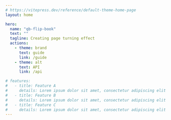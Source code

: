 ```yaml
---
# https://vitepress.dev/reference/default-theme-home-page
layout: home

hero:
  name: "qb-flip-book"
  text: ""
  tagline: Creating page turning effect
  actions:
    - theme: brand
      text: guide
      link: /guide
    - theme: alt
      text: API
      link: /api

# features:
#   - title: Feature A
#     details: Lorem ipsum dolor sit amet, consectetur adipiscing elit
#   - title: Feature B
#     details: Lorem ipsum dolor sit amet, consectetur adipiscing elit
#   - title: Feature C
#     details: Lorem ipsum dolor sit amet, consectetur adipiscing elit
---
```


